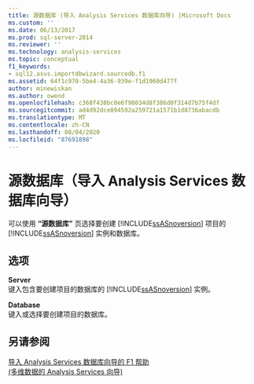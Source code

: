 ```yaml
---
title: 源数据库 (导入 Analysis Services 数据库向导) |Microsoft Docs
ms.custom: ''
ms.date: 06/13/2017
ms.prod: sql-server-2014
ms.reviewer: ''
ms.technology: analysis-services
ms.topic: conceptual
f1_keywords:
- sql12.asvs.importdbwizard.sourcedb.f1
ms.assetid: 64f1c970-5be4-4a36-939e-f1d1960d477f
author: minewiskan
ms.author: owend
ms.openlocfilehash: c368f438bc0e6f98034d8f386d0f314d7b75f4df
ms.sourcegitcommit: ad4d92dce894592a259721a1571b1d8736abacdb
ms.translationtype: MT
ms.contentlocale: zh-CN
ms.lasthandoff: 08/04/2020
ms.locfileid: "87691898"
---
```

# <a name="source-database-import-analysis-services-database-wizard"></a>源数据库（导入 Analysis Services 数据库向导）
  可以使用 **“源数据库”** 页选择要创建 [!INCLUDE[ssASnoversion](../includes/ssasnoversion-md.md)] 项目的 [!INCLUDE[ssASnoversion](../includes/ssasnoversion-md.md)] 实例和数据库。  
  
## <a name="options"></a>选项  
 **Server**  
 键入包含要创建项目的数据库的 [!INCLUDE[ssASnoversion](../includes/ssasnoversion-md.md)] 实例。  
  
 **Database**  
 键入或选择要创建项目的数据库。  
  
## <a name="see-also"></a>另请参阅  
 [导入 Analysis Services 数据库向导的 F1 帮助](import-analysis-services-database-wizard-f1-help.md)   
 [&#40;多维数据的 Analysis Services 向导&#41;](analysis-services-wizards-multidimensional-data.md)  
  
  
